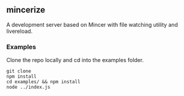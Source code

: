 mincerize
---------

A development server based on Mincer with file watching utility and
livereload.

### Examples

Clone the repo locally and cd into the examples folder.

    git clone
    npm install
    cd examples/ && npm install
    node ../index.js
